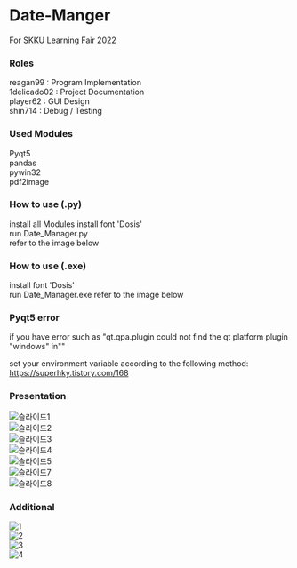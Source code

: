 # Date-Manger
For SKKU Learning Fair 2022  
  
### Roles
reagan99 : Program Implementation  
1delicado02 : Project Documentation  
player62 : GUI Design  
shin714 : Debug / Testing  
  
### Used Modules
Pyqt5  
pandas  
pywin32  
pdf2image  
  
### How to use (.py)
install all Modules
install font 'Dosis'  
run Date_Manager.py  
refer to the image below

### How to use (.exe)
install font 'Dosis'  
run Date_Manager.exe
refer to the image below 

### Pyqt5 error
if you have error such as "qt.qpa.plugin could not find the qt platform plugin "windows" in""

set your environment variable according to the following method:
https://superhky.tistory.com/168
  
### Presentation
![슬라이드1](https://user-images.githubusercontent.com/66107858/202836860-16334a4c-4337-4c5b-bfb2-5ad339126182.PNG)  
![슬라이드2](https://user-images.githubusercontent.com/66107858/202836863-cc9d3994-ab5b-4b71-a5e9-864663feb675.PNG)  
![슬라이드3](https://user-images.githubusercontent.com/66107858/202836864-6e8925c0-4bfb-4d82-954f-ed4487607867.PNG)  
![슬라이드4](https://user-images.githubusercontent.com/66107858/202836865-61d5c0c6-8791-4ba0-bde3-b8e7dd9b7ba3.PNG)  
![슬라이드5](https://user-images.githubusercontent.com/66107858/202836866-bdc44aba-478d-44a1-893c-1569a167c9ab.PNG)  
![슬라이드7](https://user-images.githubusercontent.com/66107858/202836870-3dc06093-e4ca-4a69-a493-941b100c5ee8.PNG)  
![슬라이드8](https://user-images.githubusercontent.com/66107858/202836872-8e9b7643-f197-4a70-876a-5806052fa70d.PNG)

  
### Additional
![1](https://user-images.githubusercontent.com/66107858/202836988-33b614d0-2ceb-4489-9811-d6f31787be62.png)  
![2](https://user-images.githubusercontent.com/66107858/202836989-83b7d231-1bbc-4d46-a2c6-377200ad3b74.png)  
![3](https://user-images.githubusercontent.com/66107858/202836990-5115c553-523d-4446-9936-9d4cd509f7bc.png)  
![4](https://user-images.githubusercontent.com/66107858/202836993-e7565fe9-9249-4b7d-b3d6-dbfaaa030274.png)  